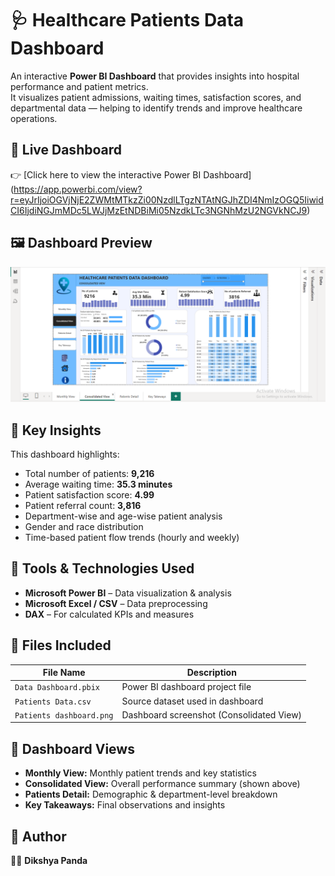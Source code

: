 # 🩺 Healthcare Patients Data Dashboard

An interactive **Power BI Dashboard** that provides insights into hospital performance and patient metrics.  
It visualizes patient admissions, waiting times, satisfaction scores, and departmental data — helping to identify trends and improve healthcare operations.


## 🔗 Live Dashboard
👉 [Click here to view the interactive Power BI Dashboard]
(https://app.powerbi.com/view?r=eyJrIjoiOGVjNjE2ZWMtMTkzZi00NzdlLTgzNTAtNGJhZDI4NmIzOGQ5IiwidCI6IjdiNGJmMDc5LWJjMzEtNDBiMi05NzdkLTc3NGNhMzU2NGVkNCJ9)


## 🖼️ Dashboard Preview
![Healthcare Dashboard](https://github.com/dikshyapanda666/Healthcare-Dashboard/blob/main/Patients%20dashboard.png)


## 🧠 Key Insights
This dashboard highlights:
- Total number of patients: **9,216**
- Average waiting time: **35.3 minutes**
- Patient satisfaction score: **4.99**
- Patient referral count: **3,816**
- Department-wise and age-wise patient analysis
- Gender and race distribution
- Time-based patient flow trends (hourly and weekly)


## 🧰 Tools & Technologies Used
- **Microsoft Power BI** – Data visualization & analysis  
- **Microsoft Excel / CSV** – Data preprocessing   
- **DAX** – For calculated KPIs and measures
  

## 📁 Files Included
| File Name | Description |
|------------|--------------|
| `Data Dashboard.pbix` | Power BI dashboard project file |
| `Patients Data.csv` | Source dataset used in dashboard |
| `Patients dashboard.png` | Dashboard screenshot (Consolidated View) |


## 🧾 Dashboard Views
- **Monthly View:** Monthly patient trends and key statistics  
- **Consolidated View:** Overall performance summary (shown above)  
- **Patients Detail:** Demographic & department-level breakdown  
- **Key Takeaways:** Final observations and insights  


## 💬 Author
👩‍💻 **Dikshya Panda**  
